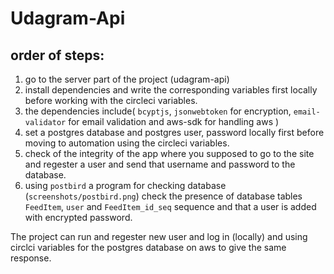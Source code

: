 # Udagram-Api

## order of steps:

1. go to the server part of the project (udagram-api)
2. install dependencies and write the corresponding variables first locally before working with the circleci variables.
3. the dependencies include( `bcyptjs`, `jsonwebtoken` for encryption, `email-validator` for email validation and aws-sdk for handling aws )
4. set a postgres database and postgres user, password locally first before moving to automation using the circleci variables.
5. check of the integrity of the app where you supposed to go to the site and regester a user and send that username and password to the database.
6. using `postbird` a program for checking database (`screenshots/postbird.png`) check the presence of database tables `FeedItem`, `user` and `FeedItem_id_seq` sequence and that a user is added with encrypted password.

The project can run and regester new user and log in (locally) and using circlci variables for the postgres database on aws to give the same response.
